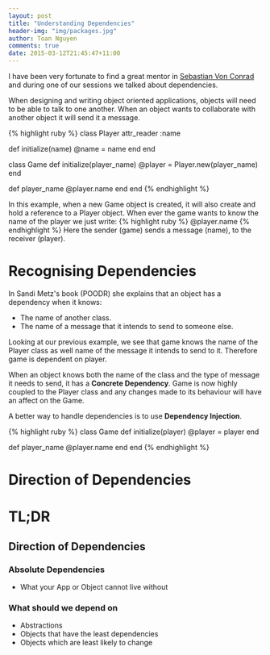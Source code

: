 ```yaml
---
layout: post
title: "Understanding Dependencies"
header-img: "img/packages.jpg"
author: Toan Nguyen
comments: true
date: 2015-03-12T21:45:47+11:00
---
```

I have been very fortunate to find a great mentor in [Sebastian Von Conrad](https://twitter.com/vonconrad) and during one of our sessions we talked about dependencies.

When designing and writing object oriented applications, objects will need to be able to talk to one another. When an object wants to collaborate with another object it will send it a message.

{% highlight ruby %}
class Player
  attr_reader :name

  def initialize(name)
    @name = name
  end
end

class Game
  def initialize(player_name)
    @player = Player.new(player_name)
  end

  def player_name
    @player.name
  end
end
{% endhighlight %}

In this example, when a new Game object is created, it will also create and hold a reference to a Player object. When ever the game wants to know the name of the player we just write: 
{% highlight ruby %}
@player.name 
{% endhighlight %}
Here the sender (game) sends a message (name), to the receiver (player).

# Recognising Dependencies

In Sandi Metz's book (POODR) she explains that an object has a dependency when it knows:

* The name of another class.
* The name of a message that it intends to send to someone else.

Looking at our previous example, we see that game knows the name of the Player class as well name of the message it intends to send to it. Therefore game is dependent on player. 

When an object knows both the name of the class and the type of message it needs to send, it has a **Concrete Dependency**. Game is now highly coupled to the Player class and any changes made to its behaviour will have an affect on the Game.

A better way to handle dependencies is to use **Dependency Injection**.

{% highlight ruby %}
class Game
  def initialize(player)
    @player = player
  end

  def player_name
    @player.name
  end
end
{% endhighlight %}



# Direction of Dependencies

# TL;DR

## Direction of Dependencies
### Absolute Dependencies
* What your App or Object cannot live without


### What should we depend on
* Abstractions
* Objects that have the least dependencies
* Objects which are least likely to change
